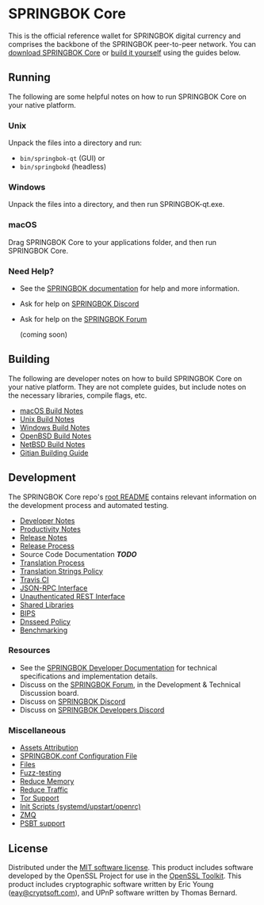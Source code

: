 SPRINGBOK Core
==========

This is the official reference wallet for SPRINGBOK digital currency and comprises the backbone of the SPRINGBOK peer-to-peer network. You can [download SPRINGBOK Core](https://www.SPRINGBOK.org/downloads/) or [build it yourself](#building) using the guides below.

Running
---------------------
The following are some helpful notes on how to run SPRINGBOK Core on your native platform.

### Unix

Unpack the files into a directory and run:

- `bin/springbok-qt` (GUI) or
- `bin/springbokd` (headless)

### Windows

Unpack the files into a directory, and then run SPRINGBOK-qt.exe.

### macOS

Drag SPRINGBOK Core to your applications folder, and then run SPRINGBOK Core.

### Need Help?

* See the [SPRINGBOK documentation]()
for help and more information.
* Ask for help on [SPRINGBOK Discord]()
* Ask for help on the [SPRINGBOK Forum]()

  (coming soon)

Building
---------------------
The following are developer notes on how to build SPRINGBOK Core on your native platform. They are not complete guides, but include notes on the necessary libraries, compile flags, etc.

- [macOS Build Notes](build-osx.md)
- [Unix Build Notes](build-unix.md)
- [Windows Build Notes](build-windows.md)
- [OpenBSD Build Notes](build-openbsd.md)
- [NetBSD Build Notes](build-netbsd.md)
- [Gitian Building Guide](gitian-building.md)

Development
---------------------
The SPRINGBOK Core repo's [root README](/README.md) contains relevant information on the development process and automated testing.

- [Developer Notes](developer-notes.md)
- [Productivity Notes](productivity.md)
- [Release Notes](release-notes.md)
- [Release Process](release-process.md)
- Source Code Documentation ***TODO***
- [Translation Process](translation_process.md)
- [Translation Strings Policy](translation_strings_policy.md)
- [Travis CI](travis-ci.md)
- [JSON-RPC Interface](JSON-RPC-interface.md)
- [Unauthenticated REST Interface](REST-interface.md)
- [Shared Libraries](shared-libraries.md)
- [BIPS](bips.md)
- [Dnsseed Policy](dnsseed-policy.md)
- [Benchmarking](benchmarking.md)

### Resources
* See the [SPRINGBOK Developer Documentation](https://SPRINGBOKcore.readme.io/)
  for technical specifications and implementation details.
* Discuss on the [SPRINGBOK Forum](https://SPRINGBOK.org/forum), in the Development & Technical Discussion board.
* Discuss on [SPRINGBOK Discord](http://staySPRINGBOKy.com)
* Discuss on [SPRINGBOK Developers Discord](http://chat.SPRINGBOKdevs.org/)

### Miscellaneous
- [Assets Attribution](assets-attribution.md)
- [SPRINGBOK.conf Configuration File](SPRINGBOK-conf.md)
- [Files](files.md)
- [Fuzz-testing](fuzzing.md)
- [Reduce Memory](reduce-memory.md)
- [Reduce Traffic](reduce-traffic.md)
- [Tor Support](tor.md)
- [Init Scripts (systemd/upstart/openrc)](init.md)
- [ZMQ](zmq.md)
- [PSBT support](psbt.md)

License
---------------------
Distributed under the [MIT software license](/COPYING).
This product includes software developed by the OpenSSL Project for use in the [OpenSSL Toolkit](https://www.openssl.org/). This product includes
cryptographic software written by Eric Young ([eay@cryptsoft.com](mailto:eay@cryptsoft.com)), and UPnP software written by Thomas Bernard.
